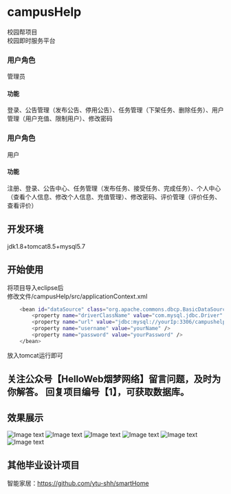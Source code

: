 # campusHelp
校园帮项目  
校园即时服务平台  
### 用户角色
管理员
#### 功能
登录、公告管理（发布公告、停用公告）、任务管理（下架任务、删除任务）、用户管理（用户充值、限制用户）、修改密码
### 用户角色
用户
#### 功能
注册、登录、公告中心、任务管理（发布任务、接受任务、完成任务）、个人中心（查看个人信息、修改个人信息、充值管理）、修改密码、评价管理（评价任务、查看评价）
## 开发环境
jdk1.8+tomcat8.5+mysql5.7
## 开始使用
将项目导入eclipse后  
修改文件/campusHelp/src/applicationContext.xml  
```sh
	<bean id="dataSource" class="org.apache.commons.dbcp.BasicDataSource">  
		<property name="driverClassName" value="com.mysql.jdbc.Driver" />  
		<property name="url" value="jdbc:mysql://yourIp:3306/campushelp" />  
		<property name="username" value="yourName" />  
		<property name="password" value="yourPassword" />  
	</bean>  
```
  放入tomcat运行即可  
## 关注公众号【HelloWeb烟梦网络】留言问题，及时为你解答。  回复项目编号【1】，可获取数据库。
## 效果展示
![Image text](https://raw.githubusercontent.com/shh2lm/campusHelp/master/img-folder/1.png)
![Image text](https://raw.githubusercontent.com/shh2lm/campusHelp/master/img-folder/2.png)
![Image text](https://raw.githubusercontent.com/shh2lm/campusHelp/master/img-folder/3.png)
![Image text](https://raw.githubusercontent.com/shh2lm/campusHelp/master/img-folder/4.png)
![Image text](https://raw.githubusercontent.com/shh2lm/campusHelp/master/img-folder/5.png)
![Image text](https://raw.githubusercontent.com/shh2lm/campusHelp/master/img-folder/6.png)
## 其他毕业设计项目
智能家居：https://github.com/ytu-shh/smartHome
